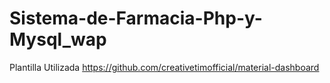 # Sistema-de-Farmacia-Php-y-Mysql_wap

Plantilla Utilizada
https://github.com/creativetimofficial/material-dashboard
